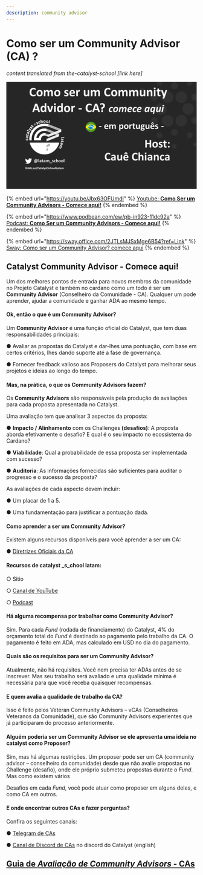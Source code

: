 ```yaml
---
description: community advisor
---
```


# Como ser um Community Advisor (CA) ?

_content translated from the-catalyst-school \[link here]_

![](../../.gitbook/assets/ca-port.png)

{% embed url="https://youtu.be/Jbx63OFUmdI" %}
[Youtube: **Como Ser um Community Advisors - Comece aqui!**](https://youtu.be/Jbx63OFUmdI)
{% endembed %}

{% embed url="https://www.podbean.com/ew/pb-in923-11dc92a" %}
[Podcast: **Como Ser um Community Advisors - Comece aqui!**](https://catalystschoollatam.podbean.com/e/em-portugues-como-ser-um-community-advisor-comece-aqui/)
{% endembed %}

{% embed url="https://sway.office.com/2JTLsMJSxMge6B54?ref=Link" %}
[Sway: Como ser um Community Advisor? comece aqui](https://sway.office.com/2JTLsMJSxMge6B54?ref=Link)
{% endembed %}

## **Catalyst Community Advisor - Comece aqui!**

Um dos melhores pontos de entrada para novos membros da comunidade no Projeto Catalyst e também no cardano como um todo é ser um **Community Advisor** (Conselheiro da Comunidade - CA). Qualquer um pode aprender, ajudar a comunidade e ganhar ADA ao mesmo tempo.

#### **Ok, então o que é um Community Advisor?**

Um **Community Advisor** é uma função oficial do Catalyst, que tem duas responsabilidades principais:

●      Avaliar as propostas do Catalyst e dar-lhes uma pontuação, com base em certos critérios, lhes dando suporte até a fase de governança.

●      Fornecer feedback valioso aos Proposers do Catalyst para melhorar seus projetos e ideias ao longo do tempo.

#### **Mas, na prática, o que os Community Advisors fazem?**

Os **Community Advisors** são responsáveis pela produção de avaliações para cada proposta apresentada no Catalyst.

Uma avaliação tem que analisar 3 aspectos da proposta:

●      **Impacto / Alinhamento** com os Challenges **(desafios)**: A proposta aborda efetivamente o desafio? E qual é o seu impacto no ecossistema do Cardano?

●      **Viabilidade**: Qual a probabilidade de essa proposta ser implementada com sucesso?

●      **Auditoria**: As informações fornecidas são suficientes para auditar o progresso e o sucesso da proposta?

As avaliações de cada aspecto devem incluir:

●      Um placar de 1 a 5.

●      Uma fundamentação para justificar a pontuação dada.

#### **Como aprender a ser um Community Advisor?**

Existem alguns recursos disponíveis para você aprender a ser um CA:

●      [Diretrizes Oficiais da CA](../guia-de-avaliacao-de-community-advisors-cas-conselheiros-da-comunidade/)

#### Recursos de catalyst _s_chool latam:

○      Sitio

○      [Canal de YouTube](https://www.youtube.com/channel/UCniR1ASrQjPWnrAzePitcwQ)

○      [Podcast](https://catalystschoollatam.podbean.com/)

#### **Há alguma recompensa por trabalhar como Community Advisor?**

Sim. Para cada _Fund_ (rodada de financiamento) do Catalyst, 4% do orçamento total do _Fund_ é destinado ao pagamento pelo trabalho da CA. O pagamento é feito em ADA, mas calculado em USD no dia do pagamento.

#### **Quais são os requisitos para ser um Community Advisor?**

Atualmente, não há requisitos.  Você nem precisa ter ADAs antes de se inscrever. Mas seu trabalho será avaliado e uma qualidade mínima é necessária para que você receba quaisquer recompensas.

#### **E quem avalia a qualidade de trabalho da CA?**

Isso é feito pelos Veteran Community Advisors – vCAs (Conselheiros Veteranos da Comunidade), que são Community Advisors experientes que já participaram do processo anteriormente.

#### **Alguém poderia ser um Community Advisor se ele apresenta uma ideia no catalyst como Proposer?**

Sim, mas há algumas restrições. Um proposer pode ser um CA (community advisor – conselheiro da comunidade) desde que não avalie propostas no Challenge (desafio), onde ele próprio submeteu propostas durante o _Fund_. Mas como existem vários

Desafios em cada _Fund_, você pode atuar como proposer em alguns deles, e como CA em outros.

#### **E onde encontrar outros CAs e fazer perguntas?**

Confira os seguintes canais:

●      [Telegram de CAs](https://t.me/CatalystCommunityAdvisors)

●      [Canal de Discord de CAs](https://discord.gg/SQeHZADzr8) no discord do Catalyst (english)

## [Guia de _Avaliação de Community Advisors_ - CAs](../guia-de-avaliacao-de-community-advisors-cas-conselheiros-da-comunidade/)
